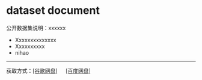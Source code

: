 # dataset document
公开数据集说明：xxxxxx



* Xxxxxxxxxxxxxx
* Xxxxxxxxxx
* nihao


**************************************


获取方式：[[谷歌网盘]](www.baidu.com)  &emsp;    [[百度网盘]](www.baidu.com)
